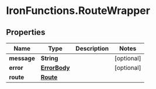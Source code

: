 # IronFunctions.RouteWrapper

## Properties
Name | Type | Description | Notes
------------ | ------------- | ------------- | -------------
**message** | **String** |  | [optional] 
**error** | [**ErrorBody**](ErrorBody.md) |  | [optional] 
**route** | [**Route**](Route.md) |  | 


